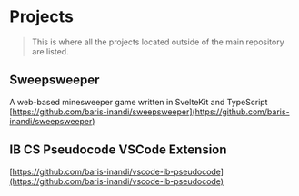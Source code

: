 # Projects

> This is where all the projects located outside of the main repository are listed.

## Sweepsweeper

A web-based minesweeper game written in SvelteKit and TypeScript
[https://github.com/baris-inandi/sweepsweeper](https://github.com/baris-inandi/sweepsweeper)

## IB CS Pseudocode VSCode Extension

[https://github.com/baris-inandi/vscode-ib-pseudocode](https://github.com/baris-inandi/vscode-ib-pseudocode)
